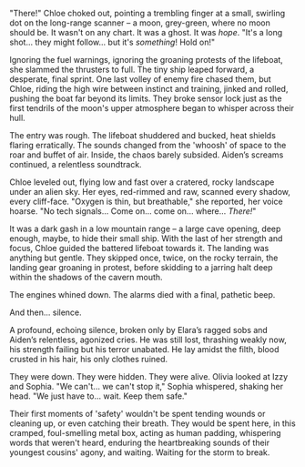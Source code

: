 "There!" Chloe choked out, pointing a trembling finger at a small, swirling dot on the long-range scanner – a moon, grey-green, where no moon should be. It wasn't on any chart. It was a ghost. It was *hope*. "It's a long shot... they might follow... but it's *something*! Hold on!"

Ignoring the fuel warnings, ignoring the groaning protests of the lifeboat, she slammed the thrusters to full. The tiny ship leaped forward, a desperate, final sprint. One last volley of enemy fire chased them, but Chloe, riding the high wire between instinct and training, jinked and rolled, pushing the boat far beyond its limits. They broke sensor lock just as the first tendrils of the moon's upper atmosphere began to whisper across their hull.

The entry was rough. The lifeboat shuddered and bucked, heat shields flaring erratically. The sounds changed from the 'whoosh' of space to the roar and buffet of air. Inside, the chaos barely subsided. Aiden’s screams continued, a relentless soundtrack.

Chloe leveled out, flying low and fast over a cratered, rocky landscape under an alien sky. Her eyes, red-rimmed and raw, scanned every shadow, every cliff-face. "Oxygen is thin, but breathable," she reported, her voice hoarse. "No tech signals... Come on... come on... where... *There!*"

It was a dark gash in a low mountain range – a large cave opening, deep enough, maybe, to hide their small ship. With the last of her strength and focus, Chloe guided the battered lifeboat towards it. The landing was anything but gentle. They skipped once, twice, on the rocky terrain, the landing gear groaning in protest, before skidding to a jarring halt deep within the shadows of the cavern mouth.

The engines whined down. The alarms died with a final, pathetic beep.

And then... silence.

A profound, echoing silence, broken only by Elara’s ragged sobs and Aiden’s relentless, agonized cries. He was still lost, thrashing weakly now, his strength failing but his terror unabated. He lay amidst the filth, blood crusted in his hair, his only clothes ruined.

They were down. They were hidden. They were alive. Olivia looked at Izzy and Sophia. "We can't... we can't stop it," Sophia whispered, shaking her head. "We just have to... wait. Keep them safe."

Their first moments of 'safety' wouldn't be spent tending wounds or cleaning up, or even catching their breath. They would be spent here, in this cramped, foul-smelling metal box, acting as human padding, whispering words that weren't heard, enduring the heartbreaking sounds of their youngest cousins' agony, and waiting. Waiting for the storm to break.